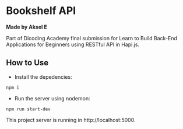 # Bookshelf API
**Made by Aksel E**

Part of Dicoding Academy final submission for Learn to Build Back-End Applications for Beginners using RESTful API in Hapi.js.

## How to Use

- Install the depedencies:
```
npm i
```
- Run the server using nodemon:
```
npm run start-dev
```
This project server is running in http://localhost:5000.
